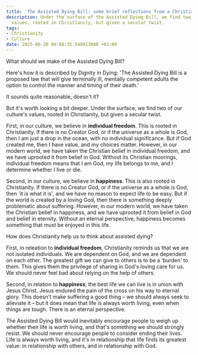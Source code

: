 ```yaml
---
title: 'The Assisted Dying Bill: some brief reflections from a Christian perspective'
description: Under the surface of the Assisted Dying Bill, we find two of our culture's
  values, rooted in Christianity, but given a secular twist.
tags:
- Christianity
- Culture
date: 2025-06-20 09:08:35.548913000 +01:00
---
```

What should we make of the Assisted Dying Bill?

Here's how it is described by Dignity in Dying: 'The Assisted Dying Bill is a proposed law that will give terminally ill, mentally competent adults the option to control the manner and timing of their death.'

It sounds quite reasonable, doesn't it?

But it's worth looking a bit deeper. Under the surface, we find two of our culture's values, rooted in Christianity, but given a secular twist.

First, in our culture, we believe in **individual freedom**. This is rooted in Christianity. If there is no Creator God, or if the universe as a whole is God, then I am just a drop in the ocean, with no individual significance. But if God created me, then I have value, and my choices matter. However, in our modern world, we have taken the Christian belief in individual freedom, and we have uprooted it from belief in God. Without its Christian moorings, individual freedom means that I am God, my life belongs to me, and I determine whether I live or die.

Second, in our culture, we believe in **happiness**. This is also rooted in Christianity. If there is no Creator God, or if the universe as a whole is God, then 'it is what it is', and we have no reason to expect life to be easy. But if the world is created by a loving God, then there is something deeply problematic about suffering. However, in our modern world, we have taken the Christian belief in happiness, and we have uprooted it from belief in God and belief in eternity. Without an eternal perspective, happiness becomes something that must be enjoyed in this life.

How does Christianity help us to think about assisted dying?

First, in releation to **individual freedom**, Christianity reminds us that we are not isolated individuals. We are dependent on God, and we are dependent on each other. The greatest gift we can give to others is to be a 'burden' to them. This gives them the privilege of sharing in God's loving care for us. We should never feel bad about relying on the help of others.

Second, in relation to **happiness**, the best life we can live is in union with Jesus Christ. Jesus endured the pain of the cross on his way to eternal glory. This doesn't make suffering a good thing &ndash; we should always seek to alleviate it &ndash; but it does mean that life is always worth living, even when things are tough. There is an eternal perspective.

The Assisted Dying Bill would inevitably encourage people to weigh up whether their life is worth living, and that's something we should strongly resist. We should never encourage people to consider ending their lives. Life is always worth living, and it's in relationship that life finds its greatest value: in relationship with others, and in relationship with God.
